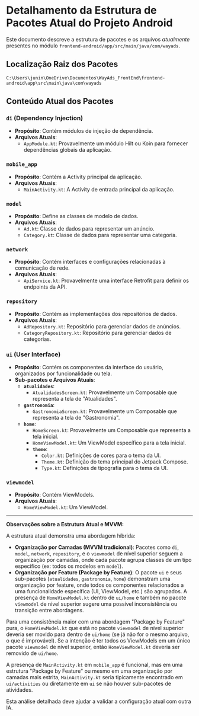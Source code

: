 # Detalhamento da Estrutura de Pacotes Atual do Projeto Android

Este documento descreve a estrutura de pacotes e os arquivos *atualmente* presentes no módulo `frontend-android/app/src/main/java/com/wayads`.

## Localização Raiz dos Pacotes

`C:\Users\junin\OneDrive\Documentos\WayAds_FrontEnd\frontend-android\app\src\main\java\com\wayads`

## Conteúdo Atual dos Pacotes

### `di` (Dependency Injection)
*   **Propósito**: Contém módulos de injeção de dependência.
*   **Arquivos Atuais**:
    *   `AppModule.kt`: Provavelmente um módulo Hilt ou Koin para fornecer dependências globais da aplicação.

### `mobile_app`
*   **Propósito**: Contém a Activity principal da aplicação.
*   **Arquivos Atuais**:
    *   `MainActivity.kt`: A Activity de entrada principal da aplicação.

### `model`
*   **Propósito**: Define as classes de modelo de dados.
*   **Arquivos Atuais**:
    *   `Ad.kt`: Classe de dados para representar um anúncio.
    *   `Category.kt`: Classe de dados para representar uma categoria.

### `network`
*   **Propósito**: Contém interfaces e configurações relacionadas à comunicação de rede.
*   **Arquivos Atuais**:
    *   `ApiService.kt`: Provavelmente uma interface Retrofit para definir os endpoints da API.

### `repository`
*   **Propósito**: Contém as implementações dos repositórios de dados.
*   **Arquivos Atuais**:
    *   `AdRepository.kt`: Repositório para gerenciar dados de anúncios.
    *   `CategoryRepository.kt`: Repositório para gerenciar dados de categorias.

### `ui` (User Interface)
*   **Propósito**: Contém os componentes da interface do usuário, organizados por funcionalidade ou tela.
*   **Sub-pacotes e Arquivos Atuais**:
    *   **`atualidades`**:
        *   `AtualidadesScreen.kt`: Provavelmente um Composable que representa a tela de "Atualidades".
    *   **`gastronomia`**:
        *   `GastronomiaScreen.kt`: Provavelmente um Composable que representa a tela de "Gastronomia".
    *   **`home`**:
        *   `HomeScreen.kt`: Provavelmente um Composable que representa a tela inicial.
        *   `HomeViewModel.kt`: Um ViewModel específico para a tela inicial.
        *   **`theme`**:
            *   `Color.kt`: Definições de cores para o tema da UI.
            *   `Theme.kt`: Definição do tema principal do Jetpack Compose.
            *   `Type.kt`: Definições de tipografia para o tema da UI.

### `viewmodel`
*   **Propósito**: Contém ViewModels.
*   **Arquivos Atuais**:
    *   `HomeViewModel.kt`: Um ViewModel.

---

**Observações sobre a Estrutura Atual e MVVM:**

A estrutura atual demonstra uma abordagem híbrida:
*   **Organização por Camadas (MVVM tradicional)**: Pacotes como `di`, `model`, `network`, `repository`, e o `viewmodel` de nível superior seguem a organização por camadas, onde cada pacote agrupa classes de um tipo específico (ex: todos os modelos em `model`).
*   **Organização por Feature (Package by Feature)**: O pacote `ui` e seus sub-pacotes (`atualidades`, `gastronomia`, `home`) demonstram uma organização por feature, onde todos os componentes relacionados a uma funcionalidade específica (UI, ViewModel, etc.) são agrupados. A presença de `HomeViewModel.kt` dentro de `ui/home` e também no pacote `viewmodel` de nível superior sugere uma possível inconsistência ou transição entre abordagens.

Para uma consistência maior com uma abordagem "Package by Feature" pura, o `HomeViewModel.kt` que está no pacote `viewmodel` de nível superior deveria ser movido para dentro de `ui/home` (se já não for o mesmo arquivo, o que é improvável). Se a intenção é ter todos os ViewModels em um único pacote `viewmodel` de nível superior, então `HomeViewModel.kt` deveria ser removido de `ui/home`.

A presença de `MainActivity.kt` em `mobile_app` é funcional, mas em uma estrutura "Package by Feature" ou mesmo em uma organização por camadas mais estrita, `MainActivity.kt` seria tipicamente encontrado em `ui/activities` ou diretamente em `ui` se não houver sub-pacotes de atividades.

Esta análise detalhada deve ajudar a validar a configuração atual com outra IA.